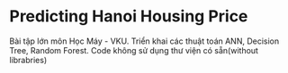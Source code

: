 # Predicting Hanoi Housing Price
Bài tập lớn môn Học Máy - VKU. Triển khai các thuật toán ANN, Decision Tree, Random Forest. Code không sử dụng thư viện có sẵn(without librabries)
